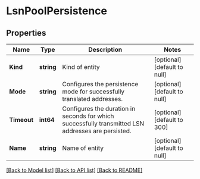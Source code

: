 # LsnPoolPersistence

## Properties
Name | Type | Description | Notes
------------ | ------------- | ------------- | -------------
**Kind** | **string** | Kind of entity | [optional] [default to null]
**Mode** | **string** | Configures the persistence mode for successfully translated addresses. | [optional] [default to null]
**Timeout** | **int64** | Configures the duration in seconds for which successfully transmitted LSN addresses are persisted. | [optional] [default to 300]
**Name** | **string** | Name of entity | [optional] [default to null]

[[Back to Model list]](../README.md#documentation-for-models) [[Back to API list]](../README.md#documentation-for-api-endpoints) [[Back to README]](../README.md)


